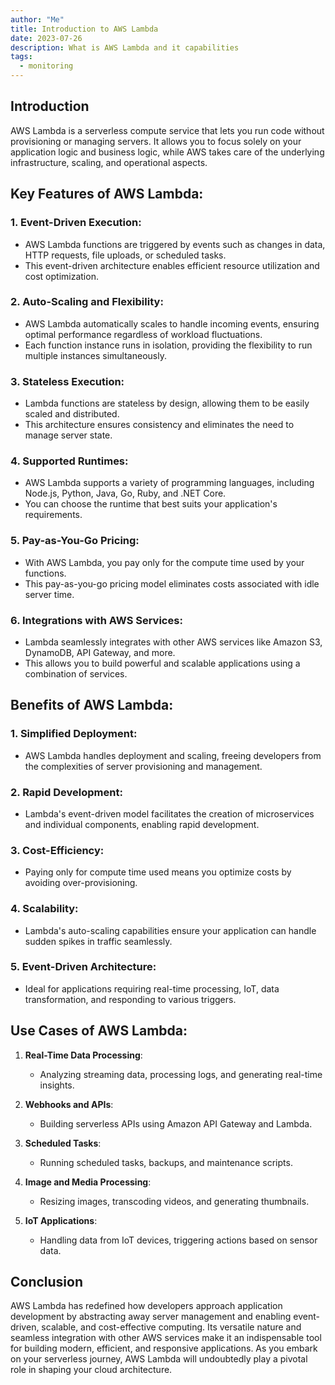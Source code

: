 ```yaml
---
author: "Me"
title: Introduction to AWS Lambda
date: 2023-07-26
description: What is AWS Lambda and it capabilities
tags:
  - monitoring
---
```


## Introduction

AWS Lambda is a serverless compute service that lets you run code without provisioning or managing servers. It allows you to focus solely on your application logic and business logic, while AWS takes care of the underlying infrastructure, scaling, and operational aspects.

## Key Features of AWS Lambda:

### 1. **Event-Driven Execution**:
   - AWS Lambda functions are triggered by events such as changes in data, HTTP requests, file uploads, or scheduled tasks.
   - This event-driven architecture enables efficient resource utilization and cost optimization.

### 2. **Auto-Scaling and Flexibility**:
   - AWS Lambda automatically scales to handle incoming events, ensuring optimal performance regardless of workload fluctuations.
   - Each function instance runs in isolation, providing the flexibility to run multiple instances simultaneously.

### 3. **Stateless Execution**:
   - Lambda functions are stateless by design, allowing them to be easily scaled and distributed.
   - This architecture ensures consistency and eliminates the need to manage server state.

### 4. **Supported Runtimes**:
   - AWS Lambda supports a variety of programming languages, including Node.js, Python, Java, Go, Ruby, and .NET Core.
   - You can choose the runtime that best suits your application's requirements.

### 5. **Pay-as-You-Go Pricing**:
   - With AWS Lambda, you pay only for the compute time used by your functions.
   - This pay-as-you-go pricing model eliminates costs associated with idle server time.

### 6. **Integrations with AWS Services**:
   - Lambda seamlessly integrates with other AWS services like Amazon S3, DynamoDB, API Gateway, and more.
   - This allows you to build powerful and scalable applications using a combination of services.

## Benefits of AWS Lambda:

### 1. **Simplified Deployment**:
   - AWS Lambda handles deployment and scaling, freeing developers from the complexities of server provisioning and management.

### 2. **Rapid Development**:
   - Lambda's event-driven model facilitates the creation of microservices and individual components, enabling rapid development.

### 3. **Cost-Efficiency**:
   - Paying only for compute time used means you optimize costs by avoiding over-provisioning.

### 4. **Scalability**:
   - Lambda's auto-scaling capabilities ensure your application can handle sudden spikes in traffic seamlessly.

### 5. **Event-Driven Architecture**:
   - Ideal for applications requiring real-time processing, IoT, data transformation, and responding to various triggers.

## Use Cases of AWS Lambda:

1. **Real-Time Data Processing**:
   - Analyzing streaming data, processing logs, and generating real-time insights.

2. **Webhooks and APIs**:
   - Building serverless APIs using Amazon API Gateway and Lambda.

3. **Scheduled Tasks**:
   - Running scheduled tasks, backups, and maintenance scripts.

4. **Image and Media Processing**:
   - Resizing images, transcoding videos, and generating thumbnails.

5. **IoT Applications**:
   - Handling data from IoT devices, triggering actions based on sensor data.

## Conclusion

AWS Lambda has redefined how developers approach application development by abstracting away server management and enabling event-driven, scalable, and cost-effective computing. Its versatile nature and seamless integration with other AWS services make it an indispensable tool for building modern, efficient, and responsive applications. As you embark on your serverless journey, AWS Lambda will undoubtedly play a pivotal role in shaping your cloud architecture.